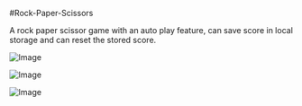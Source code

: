 #Rock-Paper-Scissors

A rock paper scissor game with an auto play feature, can save score in local storage and can reset the stored score.

![Image](https://github.com/user-attachments/assets/091665cc-7d29-466a-83e0-2fc682815208)

![Image](https://github.com/user-attachments/assets/4b713cdd-4bb6-4613-a8fa-59f08954b183)

![Image](https://github.com/user-attachments/assets/8529c05c-71da-4e4a-8f48-03505a00ce86)
